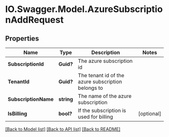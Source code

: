# IO.Swagger.Model.AzureSubscriptionAddRequest
## Properties

Name | Type | Description | Notes
------------ | ------------- | ------------- | -------------
**SubscriptionId** | **Guid?** | The azure subscription id | 
**TenantId** | **Guid?** | The tenant id of the azure subscription belongs to | 
**SubscriptionName** | **string** | The name of the azure subscription | 
**IsBilling** | **bool?** | If the subscription is used for billing | [optional] 

[[Back to Model list]](../README.md#documentation-for-models) [[Back to API list]](../README.md#documentation-for-api-endpoints) [[Back to README]](../README.md)

